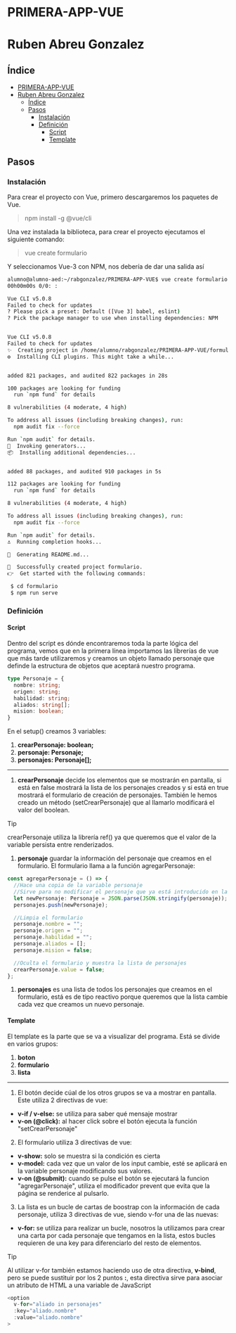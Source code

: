 # PRIMERA-APP-VUE
# Ruben Abreu Gonzalez

## Índice
- [PRIMERA-APP-VUE](#primera-app-vue)
- [Ruben Abreu Gonzalez](#ruben-abreu-gonzalez)
  - [Índice](#índice)
  - [Pasos](#pasos)
    - [Instalación](#instalación)
    - [Definición](#definición)
      - [Script](#script)
      - [Template](#template)

## Pasos
### Instalación
Para crear el proyecto con Vue, primero descargaremos los paquetes de Vue.
> npm install -g @vue/cli

Una vez instalada la biblioteca, para crear el proyecto ejecutamos el siguiente comando:
> vue create formulario

Y seleccionamos Vue-3 con NPM, nos debería de dar una salida así
```bash
alumno@alumno-aed:~/rabgonzalez/PRIMERA-APP-VUE$ vue create formulario
00h00m00s 0/0: : 

Vue CLI v5.0.8
Failed to check for updates
? Please pick a preset: Default ([Vue 3] babel, eslint)
? Pick the package manager to use when installing dependencies: NPM


Vue CLI v5.0.8
Failed to check for updates
✨  Creating project in /home/alumno/rabgonzalez/PRIMERA-APP-VUE/formulario.
⚙️  Installing CLI plugins. This might take a while...


added 821 packages, and audited 822 packages in 28s

100 packages are looking for funding
  run `npm fund` for details

8 vulnerabilities (4 moderate, 4 high)

To address all issues (including breaking changes), run:
  npm audit fix --force

Run `npm audit` for details.
🚀  Invoking generators...
📦  Installing additional dependencies...


added 88 packages, and audited 910 packages in 5s

112 packages are looking for funding
  run `npm fund` for details

8 vulnerabilities (4 moderate, 4 high)

To address all issues (including breaking changes), run:
  npm audit fix --force

Run `npm audit` for details.
⚓  Running completion hooks...

📄  Generating README.md...

🎉  Successfully created project formulario.
👉  Get started with the following commands:

 $ cd formulario
 $ npm run serve
```

### Definición
#### Script
Dentro del script es dónde encontraremos toda la parte lógica del programa, vemos que en la primera línea importamos las librerías de vue que más tarde utilizaremos y creamos un objeto llamado personaje que definde la estructura de objetos que aceptará nuestro programa.
```typeScript
type Personaje = {
  nombre: string;
  origen: string;
  habilidad: string;
  aliados: string[];
  mision: boolean;
}
```

En el setup() creamos 3 variables:
1. **crearPersonaje: boolean;**
2. **personaje: Personaje;**
3. **personajes: Personaje[];**
   
---

1. **crearPersonaje** decide los elementos que se mostrarán en pantalla, si está en false mostrará la lista de los personajes creados y si está en true mostrará el formulario de creación de personajes. 
También le hemos creado un método (setCrearPersonaje) que al llamarlo modificará el valor del boolean.

> [!TIP]
crearPersonaje utiliza la librería ref() ya que queremos que el valor de la variable persista entre renderizados.

1. **personaje** guardar la información del personaje que creamos en el formulario.
El formulario llama a la función agregarPersonaje:
```typescript
const agregarPersonaje = () => {
  //Hace una copia de la variable personaje
  //Sirve para no modificar el personaje que ya está introducido en la lista
  let newPersonaje: Personaje = JSON.parse(JSON.stringify(personaje));
  personajes.push(newPersonaje);

  //Limpia el formulario
  personaje.nombre = "";
  personaje.origen = "";
  personaje.habilidad = "";
  personaje.aliados = [];
  personaje.mision = false;

  //Oculta el formulario y muestra la lista de personajes
  crearPersonaje.value = false;
};
```

1. **personajes** es una lista de todos los personajes que creamos en el formulario, está es de tipo reactivo porque queremos que la lista cambie cada vez que creamos un nuevo personaje.

#### Template
El template es la parte que se va a visualizar del programa. Está se divide en varios grupos:
1. **boton**
2. **formulario**
3. **lista**
   
---

1. El botón decide cúal de los otros grupos se va a mostrar en pantalla.
Este utiliza 2 directivas de vue:
- **v-if / v-else:** se utiliza para saber qué mensaje mostrar
- **v-on (@click):** al hacer click sobre el botón ejecuta la función "setCrearPersonaje"

2. El formulario utiliza 3 directivas de vue:
- **v-show:** solo se muestra si la condición es cierta
- **v-model:** cada vez que un valor de los input cambie, esté se aplicará en la variable personaje modificando sus valores.
- **v-on (@submit):** cuando se pulse el botón se ejecutará la funcion "agregarPersonaje", utiliza el modificador prevent que evita que la página se renderice al pulsarlo. 

3. La lista es un bucle de cartas de boostrap con la información de cada personaje, utiliza 3 directivas de vue, siendo v-for una de las nuevas:
- **v-for:** se utiliza para realizar un bucle, nosotros la utilizamos para crear una carta por cada personaje que tengamos en la lista, estos bucles requieren de una key para diferenciarlo del resto de elementos.

> [!TIP]
> Al utilizar v-for también estamos haciendo uso de otra directiva, **v-bind**, pero se puede sustituir por los 2 puntos **:**, esta directiva sirve para asociar un atributo de HTML a una variable de JavaScript
> ```typeScript
> <option
>   v-for="aliado in personajes"
>   :key="aliado.nombre"
>   :value="aliado.nombre"
> >
> ```